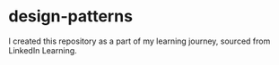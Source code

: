 # design-patterns

I created this repository as a part of my learning journey, sourced from LinkedIn Learning.
